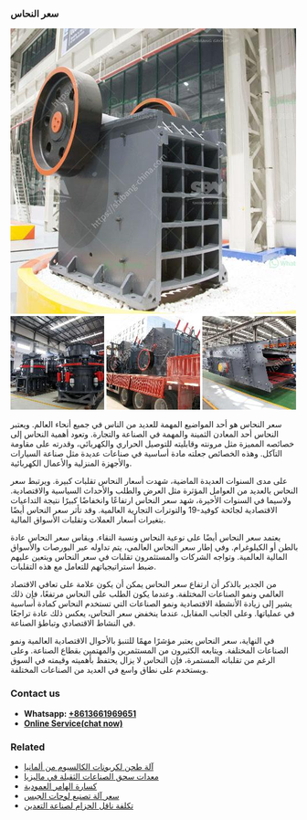 <h3>سعر النحاس</h3><img src='1701850988.jpg' alt=''><p>سعر النحاس هو أحد المواضيع المهمة للعديد من الناس في جميع أنحاء العالم. ويعتبر النحاس أحد المعادن الثمينة والمهمة في الصناعة والتجارة. وتعود أهمية النحاس إلى خصائصه المميزة مثل مرونته وقابليته للتوصيل الحراري والكهربائي، وقدرته على مقاومة التآكل. وهذه الخصائص جعلته مادة أساسية في صناعات عديدة مثل صناعة السيارات والأجهزة المنزلية والأعمال الكهربائية.</p><p>على مدى السنوات العديدة الماضية، شهدت أسعار النحاس تقلبات كبيرة. ويرتبط سعر النحاس بالعديد من العوامل المؤثرة مثل العرض والطلب والأحداث السياسية والاقتصادية. ولاسيما في السنوات الأخيرة، شهد سعر النحاس ارتفاعًا وانخفاضًا كبيرًا نتيجة التداعيات الاقتصادية لجائحة كوفيد-19 والتوترات التجارية العالمية. وقد تأثر سعر النحاس أيضًا بتغيرات أسعار العملات وتقلبات الأسواق المالية.</p><p>يعتمد سعر النحاس أيضًا على نوعية النحاس ونسبة النقاء. ويقاس سعر النحاس عادة بالطن أو الكيلوغرام. وفي إطار سعر النحاس العالمي، يتم تداوله عبر البورصات والأسواق المالية العالمية. وتواجه الشركات والمستثمرون تقلبات في سعر النحاس ويتعين عليهم ضبط استراتيجياتهم للتعامل مع هذه التقلبات.</p><p>من الجدير بالذكر أن ارتفاع سعر النحاس يمكن أن يكون علامة على تعافي الاقتصاد العالمي ونمو الصناعات المختلفة. وعندما يكون الطلب على النحاس مرتفعًا، فإن ذلك يشير إلى زيادة الأنشطة الاقتصادية ونمو الصناعات التي تستخدم النحاس كمادة أساسية في عملياتها. وعلى الجانب المقابل، عندما ينخفض سعر النحاس، يعكس ذلك عادة تراجعًا في النشاط الاقتصادي وتباطؤ الصناعة.</p><p>في النهاية، سعر النحاس يعتبر مؤشرًا مهمًا للتنبؤ بالأحوال الاقتصادية العالمية ونمو الصناعات المختلفة. ويتابعه الكثيرون من المستثمرين والمهتمين بقطاع الصناعة. وعلى الرغم من تقلباته المستمرة، فإن النحاس لا يزال يحتفظ بأهميته وقيمته في السوق ويستخدم على نطاق واسع في العديد من الصناعات المختلفة.</p><h3>Contact us</h3><ul><li><strong>Whatsapp:&nbsp;<a href="https://wa.me/8613661969651">+8613661969651</a></strong></li><li><a href="https://swt.shibang-china.com/?git&amp;zhl&amp;سعر النحاس"><strong>Online Service(chat now)</strong></a></li></ul><h3>Related</h3><ul><li><a href='آلة طحن لكربونات الكالسيوم من ألمانيا.md'>آلة طحن لكربونات الكالسيوم من ألمانيا</a></li><li><a href='معدات سحق الصناعات الثقيلة في ماليزيا.md'>معدات سحق الصناعات الثقيلة في ماليزيا</a></li><li><a href='كسارة الهامر العمودية.md'>كسارة الهامر العمودية</a></li><li><a href='سعر آلة تصنيع لوحات الجبس.md'>سعر آلة تصنيع لوحات الجبس</a></li><li><a href='تكلفة ناقل الحزام لصناعة التعدين.md'>تكلفة ناقل الحزام لصناعة التعدين</a></li></ul>